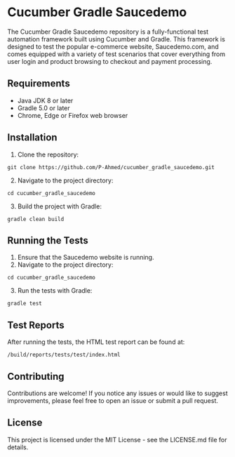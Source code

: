 # Cucumber Gradle Saucedemo
The Cucumber Gradle Saucedemo repository is a fully-functional test automation framework built using Cucumber and Gradle. This framework is designed to test the popular e-commerce website, Saucedemo.com, and comes equipped with a variety of test scenarios that cover everything from user login and product browsing to checkout and payment processing.

## Requirements
- Java JDK 8 or later
- Gradle 5.0 or later
- Chrome, Edge or Firefox web browser

## Installation
1. Clone the repository:
```
git clone https://github.com/P-Ahmed/cucumber_gradle_saucedemo.git
```
2. Navigate to the project directory:
```
cd cucumber_gradle_saucedemo
```
3. Build the project with Gradle:
```
gradle clean build
```
## Running the Tests
1. Ensure that the Saucedemo website is running.
2. Navigate to the project directory:
```
cd cucumber_gradle_saucedemo
```
3. Run the tests with Gradle:
```
gradle test
```

## Test Reports
After running the tests, the HTML test report can be found at:
```
/build/reports/tests/test/index.html
```

## Contributing
Contributions are welcome! If you notice any issues or would like to suggest improvements, please feel free to open an issue or submit a pull request.

## License
This project is licensed under the MIT License - see the LICENSE.md file for details.